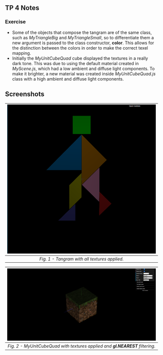 ## TP 4 Notes

### Exercise
- Some of the objects that compose the tangram are of the same class, such as *MyTriangleBig* and *MyTriangleSmall*, so to differentiate them a new argument is passed to the class constructor, **color**. This allows for the distinction between the colors in order to make the correct texel mapping.
- Initially the *MyUnitCubeQuad* cube displayed the textures in a really dark tone. This was due to using the default material created in *MyScene.js*, which had a low ambient and diffuse light components. To make it brighter, a new material was created inside *MyUnitCubeQuad.js* class with a high ambient and diffuse light components.

## Screenshots
| ![Screenshot 1](screenshots/cg-t03g06-tp4-1.png) |
|:--:|
| *Fig. 1 - Tangram with all textures applied.* |

| ![Screenshot 2](screenshots/cg-t03g06-tp4-2.png) |
|:--:|
| *Fig. 2 - MyUnitCubeQuad with textures applied and **gl.NEAREST** filtering.* |
